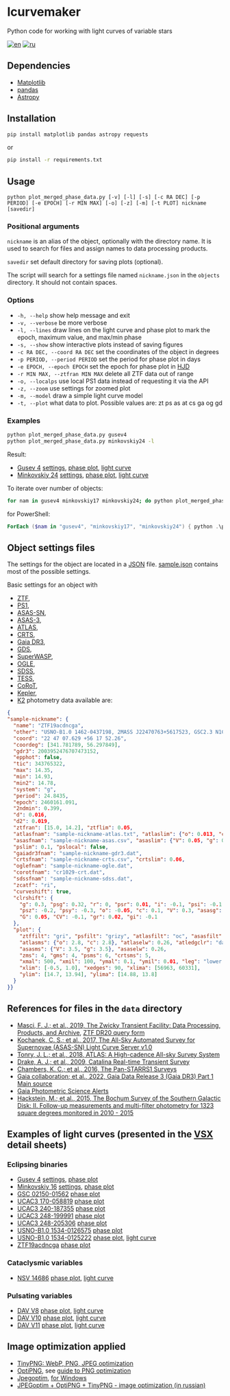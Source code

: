 # lcurvemaker

Python code for working with light curves of variable stars

[![en](https://img.shields.io/badge/lang-en-red.svg)](README.md)
[![ru](https://img.shields.io/badge/lang-ru-green.svg)](README-ru.md)

## Dependencies

* [Matplotlib](https://matplotlib.org)
* [pandas](https://pandas.pydata.org)
* [Astropy](https://www.astropy.org)

## Installation

```bash
pip install matplotlib pandas astropy requests
```

or

```bash
pip install -r requirements.txt
```

## Usage

`python plot_merged_phase_data.py [-v] [-l] [-s] [-c RA DEC] [-p PERIOD] [-e EPOCH] [-r MIN MAX] [-o] [-z] [-m] [-t PLOT] nickname [savedir]`

### Positional arguments

`nickname` is an alias of the object, optionally with the directory name. It is
used to search for files and assign names to data processing products.

`savedir` set default directory for saving plots (optional).

The script will search for a settings file named  `nickname.json` in the
`objects` directory. It should not contain spaces.

### Options

* `-h, --help` show help message and exit
* `-v, --verbose` be more verbose
* `-l, --lines` draw lines on the light curve and phase plot to mark the epoch, maximum value, and max/min phase
* `-s, --show` show interactive plots instead of saving figures
* `-c RA DEC, --coord RA DEC` set the coordinates of the object in degrees
* `-p PERIOD, --period PERIOD` set the period for phase plot in days
* `-e EPOCH, --epoch EPOCH` set the epoch for phase plot in [HJD](https://en.wikipedia.org/wiki/Heliocentric_Julian_Day)
* `-r MIN MAX, --ztfran MIN MAX` delete all ZTF data out of range
* `-o, --localps` use local PS1 data instead of requesting it via the API
* `-z, --zoom` use settings for zoomed plot
* `-m, --model` draw a simple light curve model
* `-t, --plot` what data to plot. Possible values are: zt ps as at cs ga og gd

### Examples

```bash
python plot_merged_phase_data.py gusev4
python plot_merged_phase_data.py minkovskiy24 -l
```

Result:

* [Gusev 4](https://www.aavso.org/vsx/index.php?view=detail.top&oid=2227045) [settings](objects/gusev4.json), [phase plot](lc/gusev4-ps1-ztf-atlas-poss-ph.png), [light curve](lc/gusev4-ps1-ztf-atlas.png)
* [Minkovskiy 24](https://www.aavso.org/vsx/index.php?view=detail.top&oid=2387050) [settings](objects/minkovskiy24.json), [phase plot](lc/minkovskiy24-ps1-ztf-ph.png), [light curve](lc/minkovskiy24-ps1-ztf.png)

To iterate over number of objects:

```bash
for nam in gusev4 minkovskiy17 minkovskiy24; do python plot_merged_phased_data.py $nam; done
```

for PowerShell:

```powershell
ForEach ($nam in "gusev4", "minkovskiy17", "minkovskiy24") { python .\plot_merged_phased_data.py $nam }
```

## Object settings files

The settings for the object are located in a [JSON](https://en.wikipedia.org/wiki/JSON) file.
[sample.json](objects/sample.json) contains most of the possible settings.

Basic settings for an object with

* [ZTF](https://irsa.ipac.caltech.edu/cgi-bin/Gator/nph-scan?projshort=ZTF),
* [PS1](https://ps1images.stsci.edu/ps1_dr2_api.html),
* [ASAS-SN](https://asas-sn.osu.edu/),
* [ASAS-3](https://ui.adsabs.harvard.edu/abs/2002AcA....52..397P),
* [ATLAS](https://fallingstar.com/),
* [CRTS](http://nunuku.caltech.edu/cgi-bin/getcssconedb_priv.cgi),
* [Gaia DR3](https://ui.adsabs.harvard.edu/abs/2022yCat.1355....0G),
* [GDS](https://ui.adsabs.harvard.edu/abs/2015AN....336..590H),
* [SuperWASP](https://exoplanetarchive.ipac.caltech.edu/cgi-bin/TblSearch/nph-tblSearchInit?app=ExoTbls&config=superwasptimeseries),
* [OGLE](https://ogledb.astrouw.edu.pl/~ogle/OCVS/catalog_query.php),
* [SDSS](https://skyserver.sdss.org/dr18/en/tools/search/radial.aspx),
* [TESS](https://mast.stsci.edu/portal/Mashup/Clients/Mast/Portal.html),
* [CoRoT](https://cdsarc.cds.unistra.fr/viz-bin/cat/B/corot),
* [Kepler](https://mast.stsci.edu/portal/Mashup/Clients/Mast/Portal.html),
* [K2](https://mast.stsci.edu/portal/Mashup/Clients/Mast/Portal.html)
photometry data available are:

```json
{
"sample-nickname": {
  "name": "ZTF19acdncga",
  "other": "USNO-B1.0 1462-0437198, 2MASS J22470763+5617523, GSC2.3 N1CQ180004",
  "coord": "22 47 07.629 +56 17 52.26",
  "coordeg": [341.781789, 56.297849],
  "gdr3": 2003952476707473152,
  "epphot": false,
  "tic": 343765322,
  "max": 14.35,
  "min": 14.93,
  "min2": 14.78,
  "system": "g",
  "period": 24.8435,
  "epoch": 2460161.091,
  "2ndmin": 0.399,
  "d": 0.016,
  "d2": 0.019,
  "ztfran": [15.0, 14.2], "ztflim": 0.05,
  "atlasfnam": "sample-nickname-atlas.txt", "atlaslim": {"o": 0.013, "c": 0.017},
  "asasfnam": "sample-nickname-asas.csv", "asaslim": {"V": 0.05, "g": 0.06},
  "pslim": 0.1, "pslocal": false,
  "gaiadr3fnam": "sample-nickname-gdr3.dat",
  "crtsfnam": "sample-nickname-crts.csv", "crtslim": 0.06,
  "oglefnam": "sample-nickname-ogle.dat",
  "corotfnam": "cr1029-crt.dat",
  "sdssfnam": "sample-nickname-sdss.dat",
  "zcatf": "ri",
  "curveshift": true,
  "clrshift": {
    "g": 0.3, "psg": 0.32, "r": 0, "psr": 0.01, "i": -0.1, "psi": -0.1, "I": 0.1,
    "psz": -0.2, "psy": -0.3, "o": -0.05, "c": 0.1, "V": 0.3, "asasg": 0.7,
    "G": 0.05, "CV": -0.1, "gr": 0.02, "gi": -0.1
  },
  "plot": {
    "ztffilt": "gri", "psfilt": "grizy", "atlasfilt": "oc", "asasfilt": "gV", "gdsfilt": "r",
    "atlasms": {"o": 2.8, "c": 2.8}, "atlaselw": 0.26, "atledgclr": "darkred",
    "asasms": {"V": 3.5, "g": 3.5}, "asaselw": 0.26,
    "zms": 4, "gms": 4, "psms": 6, "crtsms": 5,
    "xmal": 500, "xmil": 100, "ymal": 0.1, "ymil": 0.01, "leg": "lower left",
    "xlim": [-0.5, 1.0], "xedges": 90, "xlima": [56963, 60331],
    "ylim": [14.7, 13.94], "ylima": [14.88, 13.8]
  }
}}
```

## References for files in the `data` directory

* [Masci, F. J.; et al., 2019, The Zwicky Transient Facility: Data Processing, Products, and Archive](https://ui.adsabs.harvard.edu/abs/2019PASP..131a8003M), [ZTF DR20 query form](https://irsa.ipac.caltech.edu/cgi-bin/Gator/nph-dd?catalog=ztf_objects_dr20)
* [Kochanek, C. S.; et al., 2017, The All-Sky Automated Survey for Supernovae (ASAS-SN) Light Curve Server v1.0](https://ui.adsabs.harvard.edu/abs/2017PASP..129j4502K)
* [Tonry, J. L.; et al., 2018, ATLAS: A High-cadence All-sky Survey System](https://ui.adsabs.harvard.edu/abs/2018PASP..130f4505T)
* [Drake, A. J.; et al., 2009, Catalina Real-time Transient Survey](https://ui.adsabs.harvard.edu/abs/2009ApJ...696..870D)
* [Chambers, K. C.; et al., 2016, The Pan-STARRS1 Surveys](https://ui.adsabs.harvard.edu/abs/2016arXiv161205560C)
* [Gaia collaboration; et al., 2022, Gaia Data Release 3 (Gaia DR3) Part 1 Main source](https://ui.adsabs.harvard.edu/abs/2022yCat.1355....0G)
* [Gaia Photometric Science Alerts](http://gsaweb.ast.cam.ac.uk/alerts)
* [Hackstein, M.; et al., 2015, The Bochum Survey of the Southern Galactic Disk: II. Follow-up measurements and multi-filter photometry for 1323 square degrees monitored in 2010 - 2015](https://ui.adsabs.harvard.edu/abs/2015AN....336..590H)

## Examples of light curves (presented in the [VSX](https://aavso.org/vsx/) detail sheets)

### Eclipsing binaries

* [Gusev 4](https://www.aavso.org/vsx/index.php?view=detail.top&oid=2227045) [settings](objects/gusev4.json), [phase plot](https://www.aavso.org/vsx_docs/2227045/5780/gusev4-phased-ps1-ztf-atlas.png)
* [Minkovskiy 16](https://www.aavso.org/vsx/index.php?view=detail.top&oid=2225441) [settings](objects/minkovskiy16.json), [phase plot](https://www.aavso.org/vsx_docs/2225441/5780/minkovskiy16-phased-ps1-ztf-atlas.png)
* [GSC 02150-01562](https://www.aavso.org/vsx/index.php?view=detail.top&oid=359207) [phase plot](https://www.aavso.org/vsx_docs/359207/5780/a293-29-asas-gaia-ph_3.422652.png)
* [UCAC3 170-058819](https://www.aavso.org/vsx/index.php?view=detail.top&oid=359210) [phase plot](https://www.aavso.org/vsx_docs/359210/5780/u170-ztf-gaia-ph_3.20341.png)
* [UCAC3 240-187355](https://www.aavso.org/vsx/index.php?view=detail.top&oid=359214) [phase plot](https://www.aavso.org/vsx_docs/359214/5780/u240-ztf-ph_0.699445.png)
* [UCAC3 248-199991](https://www.aavso.org/vsx/index.php?view=detail.top&oid=359217) [phase plot](https://www.aavso.org/vsx_docs/359217/5780/u248-199-ztf-gaia-ps1-ph_1.976275.png)
* [UCAC3 248-205306](https://www.aavso.org/vsx/index.php?view=detail.top&oid=359219) [phase plot](https://www.aavso.org/vsx_docs/359219/5780/u248-ztf-ps1-ph_1.328946.png)
* [USNO-B1.0 1534-0126575](https://www.aavso.org/vsx/index.php?view=detail.top&oid=256288) [phase plot](https://www.aavso.org/vsx_docs/256288/5780/u1534-0126575-ztf-ps1-gaia-ph_1.853704.png)
* [USNO-B1.0 1534-0125222](https://www.aavso.org/vsx/index.php?view=detail.top&oid=256287) [phase plot](https://www.aavso.org/vsx_docs/256287/5780/u1534-222-ps1-ztf-atlas-gaia-ph_0_1.664525), [light curve](https://www.aavso.org/vsx_docs/256287/5780/u1534-222-ps1-ztf-atlas-gaia.png)
* [ZTF19acdncga](https://www.aavso.org/vsx/index.php?view=detail.top&oid=2344600) [phase plot](https://www.aavso.org/vsx_docs/2344600/5780/19acdncga-ztf-ph_24.8435.png)

### Cataclysmic variables

* [NSV 14686](https://www.aavso.org/vsx/index.php?view=detail.top&oid=53310) [phase plot](https://www.aavso.org/vsx_docs/53310/5780/nsv14686-ztf-atlas-asas-gaia-ph_0_1.2101554), [light curve](https://www.aavso.org/vsx_docs/53310/5780/nsv14686-ztf-atlas-asas-gaia_1.png)

### Pulsating variables

* [DAV V8](https://www.aavso.org/vsx/index.php?view=detail.top&oid=2227371) [phase plot](https://www.aavso.org/vsx_docs/2227371/5780/davv8-ps1-ztf-atlas-ogle-ph.png), [light curve](https://www.aavso.org/vsx_docs/2227371/5780/davv8-ps1-ztf-atlas-ogle.png)
* [DAV V10](https://www.aavso.org/vsx/index.php?view=detail.top&oid=2227460) [phase plot](https://www.aavso.org/vsx_docs/2227438/5780/davv10-ztf-atlas-ph_378_1_2.png), [light curve](https://www.aavso.org/vsx_docs/2227438/5780/davv10-ps1-ztf-atlas_1_2_3.png)
* [DAV V11](https://www.aavso.org/vsx/index.php?view=detail.top&oid=2227460) [phase plot](https://www.aavso.org/vsx_docs/2227460/5780/davv11-ps1-ztf-atlas-gaia-ph_360.png), [light curve](https://www.aavso.org/vsx_docs/2227460/5780/davv11-ps1-ztf-atlas-gaia.png)

## Image optimization applied

* [TinyPNG: WebP, PNG, JPEG optimization](https://tinypng.com/)
* [OptiPNG](https://optipng.sourceforge.net/), see [guide to PNG optimization](https://optipng.sourceforge.net/pngtech/optipng.html)
* [Jpegoptim](https://www.kokkonen.net/tjko/projects.html), [for Windows](https://github.com/XhmikosR/jpegoptim-windows)
* [JPEGoptim + OptiPNG + TinyPNG - image optimization (in russian)](https://open-networks.ru/d/14-jpegoptim-optipng-tinypng-optimizaciya-izobrazenii)
